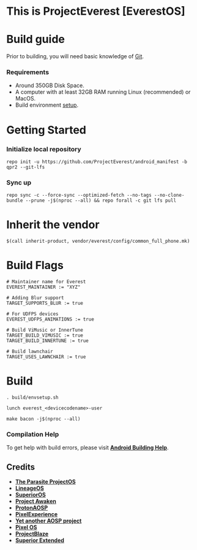 # This is ProjectEverest [EverestOS]

# Build guide

Prior to building, you will need basic knowledge of [Git](https://www.atlassian.com/git/tutorials/atlassian-git-cheatsheet).

### Requirements
- Around 350GB Disk Space.
- A computer with at least 32GB RAM running Linux (recommended) or MacOS.
- Build environment [setup](https://github.com/akhilnarang/scripts).

# Getting Started

### Initialize local repository

```
repo init -u https://github.com/ProjectEverest/android_manifest -b qpr2 --git-lfs
```

### Sync up 

```
repo sync -c --force-sync --optimized-fetch --no-tags --no-clone-bundle --prune -j$(nproc --all) && repo forall -c git lfs pull
```

# Inherit the vendor
```
$(call inherit-product, vendor/everest/config/common_full_phone.mk)
```
# Build Flags
```
# Maintainer name for Everest
EVEREST_MAINTAINER := "XYZ"

# Adding Blur support
TARGET_SUPPORTS_BLUR := true

# For UDFPS devices
EVEREST_UDFPS_ANIMATIONS := true

# Build ViMusic or InnerTune
TARGET_BUILD_VIMUSIC := true 
TARGET_BUILD_INNERTUNE := true

# Build lawnchair
TARGET_USES_LAWNCHAIR := true
```

# Build

```
. build/envsetup.sh
```
```
lunch everest_<devicecodename>-user
```
```
make bacon -j$(nproc --all)
```

### Compilation Help
To get help with build errors, please visit [**Android Building Help**](https://t.me/AndroidBuildingHelp).

## Credits
 * [**The Parasite ProjectOS**](https://github.com/TheParasiteProject)
 * [**LineageOS**](https://github.com/LineageOS)
 * [**SuperiorOS**](https://github.com/superioros)
 * [**Project Awaken**](https://github.com/Project-Awaken)
 * [**ProtonAOSP**](https://github.com/ProtonAOSP)
 * [**PixelExperience**](https://github.com/PixelExperience)
 * [**Yet another AOSP project**](https://github.com/Yaap)
 * [**Pixel OS**](https://github.com/pixelos-aosp)
 * [**ProjectBlaze**](https://github.com/ProjectBlaze)
 * [**Superior Extended**](https://github.com/SuperiorExtended)

